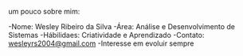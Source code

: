 um pouco sobre mim:

-Nome: Wesley Ribeiro da Silva
-Área: Análise e Desenvolvimento de Sistemas
-Hábilidaes: Criatividade e Aprendizado
-Contato: wesleyrs2004@gmail.com
-Interesse em evoluir sempre
